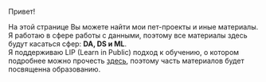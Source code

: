 Привет!

На этой странице Вы можете найти мои пет-проекты и иные материалы. Я работаю в сфере работы с данными, поэтому все материалы здесь будут касаться сфер: **DA, DS и ML**. <br>
Я поддерживаю LIP (Learn in Public) подход к обучению, о котором подробнее можно прочесть [здесь](https://www.swyx.io/learn-in-public), поэтому часть материалов будет посвященна образованию.

